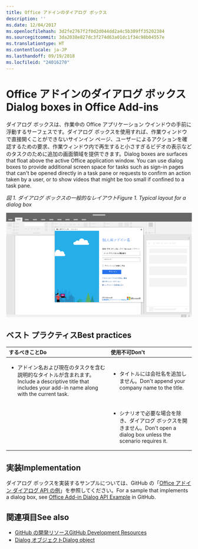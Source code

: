 ```yaml
---
title: Office アドインのダイアログ ボックス
description: ''
ms.date: 12/04/2017
ms.openlocfilehash: 3d2fe2767f2f0d2d044dd2a4c5b309ff35202384
ms.sourcegitcommit: 3da2038e827dc3f274d63a01dc1f34c98b04557e
ms.translationtype: HT
ms.contentlocale: ja-JP
ms.lasthandoff: 09/19/2018
ms.locfileid: "24016270"
---
```

# <a name="dialog-boxes-in-office-add-ins"></a><span data-ttu-id="c6f0b-102">Office アドインのダイアログ ボックス</span><span class="sxs-lookup"><span data-stu-id="c6f0b-102">Dialog boxes in Office Add-ins</span></span>
 
<span data-ttu-id="c6f0b-p101">ダイアログ ボックスは、作業中の Office アプリケーション ウインドウの手前に浮動するサーフェスです。ダイアログ ボックスを使用すれば、作業ウィンドウで直接開くことができないサインイン ページ、ユーザーによるアクションを確認するための要求、作業ウィンドウ内で再生すると小さすぎるビデオの表示などのタスクのために追加の画面領域を提供できます。</span><span class="sxs-lookup"><span data-stu-id="c6f0b-p101">Dialog boxes are surfaces that float above the active Office application window. You can use dialog boxes to provide additional screen space for tasks such as sign-in pages that can't be opened directly in a task pane or requests to confirm an action taken by a user, or to show videos that might be too small if confined to a task pane.</span></span>

<span data-ttu-id="c6f0b-105">*図 1. ダイアログ ボックスの一般的なレイアウト*</span><span class="sxs-lookup"><span data-stu-id="c6f0b-105">*Figure 1. Typical layout for a dialog box*</span></span>

![ダイアログ ボックスの一般的なレイアウトを表示する画像の例](../images/overview-with-app-dialog.png)

## <a name="best-practices"></a><span data-ttu-id="c6f0b-107">ベスト プラクティス</span><span class="sxs-lookup"><span data-stu-id="c6f0b-107">Best practices</span></span>

|<span data-ttu-id="c6f0b-108">**するべきこと**</span><span class="sxs-lookup"><span data-stu-id="c6f0b-108">**Do**</span></span>|<span data-ttu-id="c6f0b-109">**使用不可**</span><span class="sxs-lookup"><span data-stu-id="c6f0b-109">**Don't**</span></span>|
|:-----|:--------|
|<ul><li><span data-ttu-id="c6f0b-110">アドイン名および現在のタスクを含む説明的なタイトルが含まれます。</span><span class="sxs-lookup"><span data-stu-id="c6f0b-110">Include a descriptive title that includes your add-in name along with the current task.</span></span></li></ul>|<ul><li><span data-ttu-id="c6f0b-111">タイトルには会社名を追加しません。</span><span class="sxs-lookup"><span data-stu-id="c6f0b-111">Don't append your company name to the title.</span></span></li></ul>|
||<ul><li><span data-ttu-id="c6f0b-112">シナリオで必要な場合を除き、ダイアログ ボックスを開きません。</span><span class="sxs-lookup"><span data-stu-id="c6f0b-112">Don't open a dialog box unless the scenario requires it.</span></span></li></ul>|

## <a name="implementation"></a><span data-ttu-id="c6f0b-113">実装</span><span class="sxs-lookup"><span data-stu-id="c6f0b-113">Implementation</span></span>

<span data-ttu-id="c6f0b-114">ダイアログ ボックスを実装するサンプルについては、GitHub の「[Office アドイン ダイアログ API の例](https://github.com/OfficeDev/Office-Add-in-Dialog-API-Simple-Example)」を参照してください。</span><span class="sxs-lookup"><span data-stu-id="c6f0b-114">For a sample that implements a dialog box, see [Office Add-in Dialog API Example](https://github.com/OfficeDev/Office-Add-in-Dialog-API-Simple-Example) in GitHub.</span></span>

## <a name="see-also"></a><span data-ttu-id="c6f0b-115">関連項目</span><span class="sxs-lookup"><span data-stu-id="c6f0b-115">See also</span></span>

- [<span data-ttu-id="c6f0b-116">GitHub の開発リソース</span><span class="sxs-lookup"><span data-stu-id="c6f0b-116">GitHub Development Resources</span></span>](https://github.com/OfficeDev/Office-Add-in-UX-Design-Patterns-Code)
- [<span data-ttu-id="c6f0b-117">Dialog オブジェクト</span><span class="sxs-lookup"><span data-stu-id="c6f0b-117">Dialog object</span></span>](https://docs.microsoft.com/javascript/api/office/office.dialog?view=office-js)


